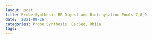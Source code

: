 ```yaml
---
layout: post
title: Probe Synthesis RE Digest and Biotinylation Pools 7_8_9
date: '2021-08-26'
categories: Probe Synthesis, EecSeq, Obj1a
tags: 
---
```

